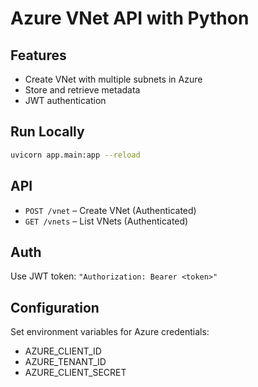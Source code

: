 # Azure VNet API with Python

## Features
- Create VNet with multiple subnets in Azure
- Store and retrieve metadata
- JWT authentication

## Run Locally
```bash
uvicorn app.main:app --reload
```

## API
- `POST /vnet` – Create VNet (Authenticated)
- `GET /vnets` – List VNets (Authenticated)

## Auth
Use JWT token: `"Authorization: Bearer <token>"`

## Configuration
Set environment variables for Azure credentials:
- AZURE_CLIENT_ID
- AZURE_TENANT_ID
- AZURE_CLIENT_SECRET

